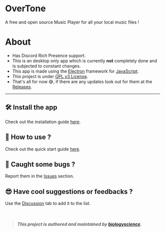# OverTone
A free and open source Music Player for all your local music files !

# About
- Has Discord Rich Presence support.
- This is an desktop only app which is currently **not** completely done and is subjected to constant changes.
- This app is made using the [Electron](https://www.electronjs.org/) framework for [JavaScript](https://developer.mozilla.org/en-US/docs/Web/JavaScript).
- This project is under [GPL v3 License](https://github.com/biologyscience/overtone/blob/main/LICENSE).
- That's all for now 😅, if there are any updates look out for them at the [Releases](https://github.com/biologyscience/overtone/releases).

---

## 🛠️ Install the app
Check out the installation guide [here](guides/Installation.md).

## 🧐 How to use ?
Check out the quick start guide [here](guides/Quick%20Start.md).

## 🐞 Caught some bugs ?
Report them in the [Issues](https://github.com/biologyscience/overtone/issues) section.

## 😎 Have cool suggestions or feedbacks ?
Use the [Discussion](https://github.com/biologyscience/overtone/discussions) tab to add it to the list.

<br>

> ##### This project is authored and maintained by [biologyscience](https://github.com/biologyscience).